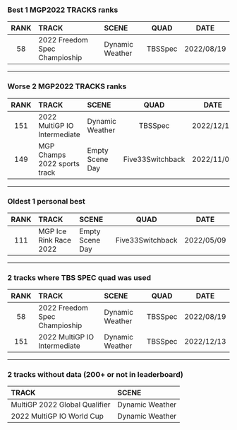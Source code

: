 ### Best 1 MGP2022 TRACKS ranks
|RANK|TRACK|SCENE|QUAD|DATE|
|:---:|:---|:---|:---:|:---:|
|58|2022 Freedom Spec Champioship|Dynamic Weather|TBSSpec|2022/08/19|
---
### Worse 2 MGP2022 TRACKS ranks
|RANK|TRACK|SCENE|QUAD|DATE|
|:---:|:---|:---|:---:|:---:|
|151|2022 MultiGP IO Intermediate|Dynamic Weather|TBSSpec|2022/12/13|
|149|MGP Champs 2022 sports track|Empty Scene Day|Five33Switchback|2022/11/08|
---
### Oldest 1 personal best
|RANK|TRACK|SCENE|QUAD|DATE|
|:---:|:---|:---|:---:|:---:|
|111|MGP Ice Rink Race 2022|Empty Scene Day|Five33Switchback|2022/05/09|
---
### 2 tracks where TBS SPEC quad was used
|RANK|TRACK|SCENE|QUAD|DATE|
|:---:|:---|:---|:---:|:---:|
|58|2022 Freedom Spec Champioship|Dynamic Weather|TBSSpec|2022/08/19|
|151|2022 MultiGP IO Intermediate|Dynamic Weather|TBSSpec|2022/12/13|
---
### 2 tracks without data (200+ or not in leaderboard)
|TRACK|SCENE|
|:---|:---|
|MultiGP 2022 Global Qualifier|Dynamic Weather|
|2022 MultiGP IO World Cup|Dynamic Weather|
